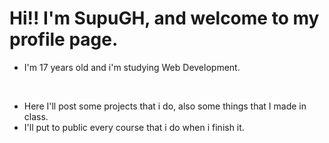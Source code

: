 # Hi!! I'm SupuGH, and welcome to my profile page.

- I'm 17 years old and i'm studying Web Development.

<br>

- Here I'll post some projects that i do, also some things that I made in class.
- I'll put to public every course that i do when i finish it.

<!---
SupuGH/SupuGH is a ✨ special ✨ repository because its `README.md` (this file) appears on your GitHub profile.
You can click the Preview link to take a look at your changes.
--->
